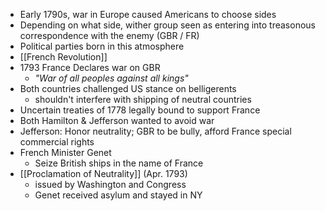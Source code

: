 - Early 1790s, war in Europe caused Americans to choose sides
- Depending on what side, wither group seen as entering into treasonous correspondence with the enemy (GBR / FR)
- Political parties born in this atmosphere
- [[French Revolution]]
- 1793 France Declares war on GBR
	- *"War of all peoples against all kings"*
- Both countries challenged US stance on belligerents
	- shouldn't interfere with shipping of neutral countries
- Uncertain treaties of 1778 legally bound to support France
- Both Hamilton & Jefferson wanted to avoid war
- Jefferson: Honor neutrality; GBR to be bully, afford France special commercial rights
- French Minister Genet
	- Seize British ships in the name of France
- [[Proclamation of Neutrality]] (Apr. 1793)
	- issued by Washington and Congress
	- Genet received asylum and stayed in NY